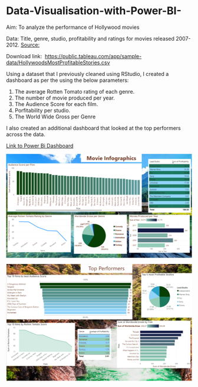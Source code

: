 # Data-Visualisation-with-Power-BI-

Aim: To analyze the performance of Hollywood movies 

Data: Title, genre, studio, profitability and ratings for movies released 2007-2012. [Source:](InformationIsBeautiful.net) 

Download link: 
https://public.tableau.com/app/sample-data/HollywoodsMostProfitableStories.csv

Using a dataset that I previously cleaned using RStudio, I created a dashboard as per the using the below parameters: 

  1. The average Rotten Tomato rating of each genre. 
  2. The number of movie produced per year.
  3. The Audience Score for each film.
  4. Porfitability per studio.
  5. The World Wide Gross per Genre

I also created an additional dashboard that looked at the top performers across the data. 

[Link to Power Bi Dashboard](https://app.powerbi.com/groups/me/reports/723e5375-385f-4642-81f4-8e5b95db35e6/ReportSection)

![alt text](https://github.com/ClareJD/Data-Visualisation-with-Power-BI-/blob/1a993c6191d46dd813d57da90fd772b38d229e6a/Dashboard%201.PNG)

![alt text](https://github.com/ClareJD/Data-Visualisation-with-Power-BI-/blob/636ab8d1603b43d7ad753c6d20aad240cceebcef/Dashboard%202.PNG)
